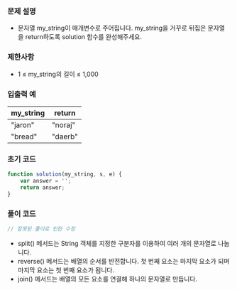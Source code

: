 ### 문제 설명

- 문자열 my_string이 매개변수로 주어집니다. my_string을 거꾸로 뒤집은 문자열을 return하도록 solution 함수를 완성해주세요.

### 제한사항

- 1 ≤ my_string의 길이 ≤ 1,000

### 입출력 예

| my_string | return |
| --- | --- |
| "jaron" | "noraj" |
| "bread" | "daerb" |

### 초기 코드

```jsx
function solution(my_string, s, e) {
    var answer = '';
    return answer;
}
```

### 풀이 코드

```jsx
// 잘못된 풀이로 인한 수정
```

- split() 메서드는 String 객체를 지정한 구분자를 이용하여 여러 개의 문자열로 나눕니다.
- reverse() 메서드는 배열의 순서를 반전합니다. 첫 번째 요소는 마지막 요소가 되며 마지막 요소는 첫 번째 요소가 됩니다.
- join() 메서드는 배열의 모든 요소를 연결해 하나의 문자열로 만듭니다.